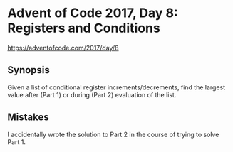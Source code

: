 # Advent of Code 2017, Day 8: Registers and Conditions

https://adventofcode.com/2017/day/8

## Synopsis

Given a list of conditional register increments/decrements, find the largest value after (Part 1) or during (Part 2) evaluation of the list.

## Mistakes

I accidentally wrote the solution to Part 2 in the course of trying to solve Part 1.
